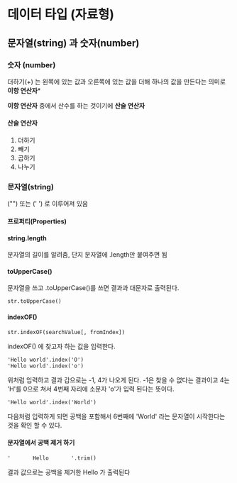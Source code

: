# 데이터 타입 (자료형)

## 문자열(string) 과 숫자(number)

### **숫자 (number)** 

더하기(+) 는 왼쪽에 있는 값과 오른쪽에 있는 값을 더해 하나의 값을 만든다는 의미로 **이항 연산자***

**이항 연산자** 중에서 산수를 하는 것이기에 **산술 연산자**

#### 산술 연산자

1. 더하기
2. 빼기
3. 곱하기
4. 나누기



### 문자열(string)

("") 또는 (' ') 로 이루어져 있음



#### 프로퍼티(Properties)

#### string.length

문자열의 길이를 알려줌, 단지 문자열에 .length만 붙여주면 됨 

#### toUpperCase()

문자열을 쓰고 .toUpperCase()를 쓰면 결과과 대문자로 출력된다.

```
str.toUpperCase()
```



#### indexOF()

```
str.indexOF(searchValue[, fromIndex])
```

indexOF() 에 찾고자 하는 값을 입력한다.

```
'Hello world'.index('O')
'Hello world'.index('o')
```

위처럼 입력하고 결과 갑으로는 -1, 4가 나오게 된다. -1은 찾을 수 없다는 결과이고 4는 'H'를 0으로 쳐서 4번째 자리에 소문자 'o'가 입력 된다는 뜻이다. 

```
'Hello world'.index('World')
```



다음처럼 입력하게 되면 공백을 포함해서 6번째에 'World' 라는 문자열이 시작한다는 것을 확인 할 수 있다. 



#### 문자열에서 공백 제거 하기

```
'		Hello		'.trim()
```

결과 값으로는  공백을 제거한 Hello 가 출력된다